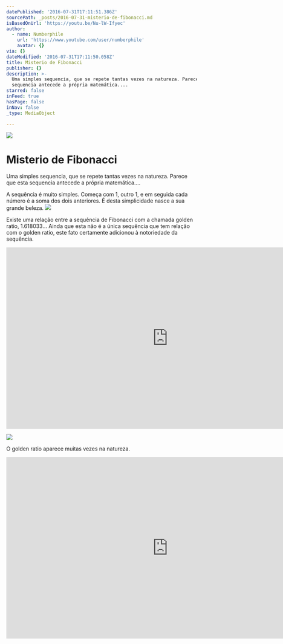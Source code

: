 ```yaml
---
datePublished: '2016-07-31T17:11:51.386Z'
sourcePath: _posts/2016-07-31-misterio-de-fibonacci.md
isBasedOnUrl: 'https://youtu.be/Nu-lW-Ifyec'
author:
  - name: Numberphile
    url: 'https://www.youtube.com/user/numberphile'
    avatar: {}
via: {}
dateModified: '2016-07-31T17:11:50.058Z'
title: Misterio de Fibonacci
publisher: {}
description: >-
  Uma simples sequencia, que se repete tantas vezes na natureza. Parece que esta
  sequencia antecede a própria matemática....
starred: false
inFeed: true
hasPage: false
inNav: false
_type: MediaObject

---
```

![](https://the-grid-user-content.s3-us-west-2.amazonaws.com/24d40e8a-a136-40f2-9e74-cf33cc0b1f0d.jpg)

# Misterio de Fibonacci

Uma simples sequencia, que se repete tantas vezes na natureza. Parece que esta sequencia antecede a própria matemática....

A sequência é muito simples. Começa com 1, outro 1, e em seguida cada número é a soma dos dois anteriores. É desta simplicidade nasce a sua grande beleza.
![](https://the-grid-user-content.s3-us-west-2.amazonaws.com/b1fb4c29-db8a-49b6-ace8-f5448c180823.jpg)

Existe uma relação entre a sequência de Fibonacci com a chamada golden ratio, 1.618033... Ainda que esta não é a única sequência que tem relação com o golden ratio, este fato certamente adicionou à notoriedade da sequência.

<iframe src="https://cdn.embedly.com/widgets/media.html?src=https%3A%2F%2Fwww.youtube.com%2Fembed%2FSjSHVDfXHQ4%3Ffeature%3Doembed&amp;url=http%3A%2F%2Fwww.youtube.com%2Fwatch%3Fv%3DSjSHVDfXHQ4&amp;image=https%3A%2F%2Fi.ytimg.com%2Fvi%2FSjSHVDfXHQ4%2Fhqdefault.jpg&amp;key=b7d04c9b404c499eba89ee7072e1c4f7&amp;type=text%2Fhtml&amp;schema=youtube" width="854" height="480" scrolling="no" frameborder="0" allowfullscreen="" style=""></iframe>

![](https://the-grid-user-content.s3-us-west-2.amazonaws.com/d415a7f6-6408-46d4-a7fd-8fa5bd1e467b.gif)

O golden ratio aparece muitas vezes na natureza.

<iframe src="https://cdn.embedly.com/widgets/media.html?src=https%3A%2F%2Fwww.youtube.com%2Fembed%2FNu-lW-Ifyec%3Ffeature%3Doembed&amp;url=http%3A%2F%2Fwww.youtube.com%2Fwatch%3Fv%3DNu-lW-Ifyec&amp;image=https%3A%2F%2Fi.ytimg.com%2Fvi%2FNu-lW-Ifyec%2Fhqdefault.jpg&amp;key=b7d04c9b404c499eba89ee7072e1c4f7&amp;type=text%2Fhtml&amp;schema=youtube" width="854" height="480" scrolling="no" frameborder="0" allowfullscreen="" style=""></iframe>